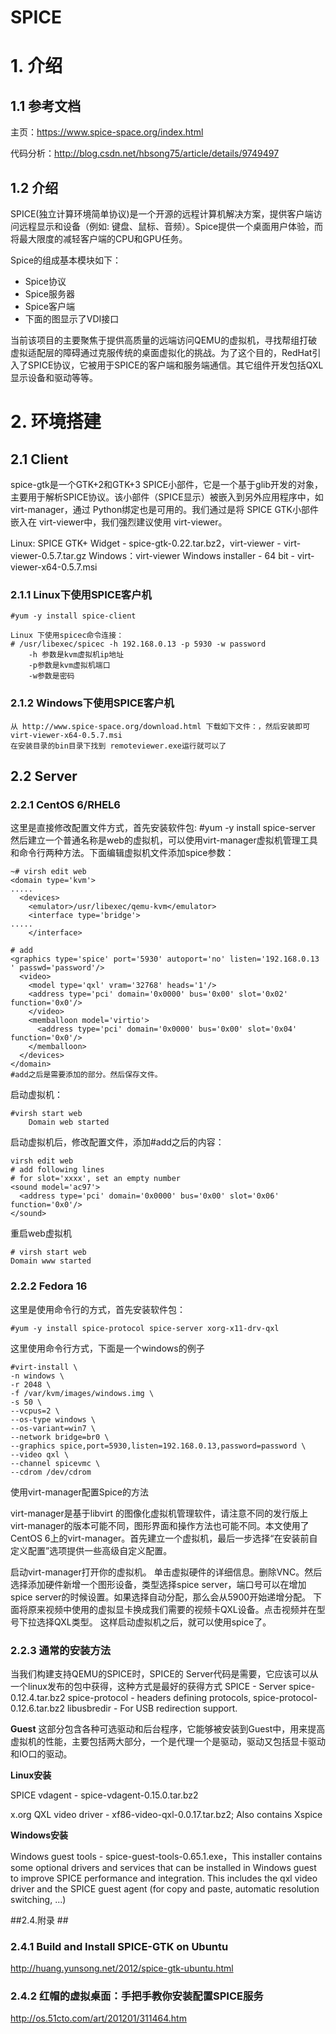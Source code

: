 # SPICE #

# 1. 介绍 #
## 1.1 参考文档 ##
主页：https://www.spice-space.org/index.html

代码分析：http://blog.csdn.net/hbsong75/article/details/9749497

## 1.2 介绍
SPICE(独立计算环境简单协议)是一个开源的远程计算机解决方案，提供客户端访问远程显示和设备（例如: 键盘、鼠标、音频）。Spice提供一个桌面用户体验，而将最大限度的减轻客户端的CPU和GPU任务。
        
Spice的组成基本模块如下：

- Spice协议
- Spice服务器
- Spice客户端
- 下面的图显示了VDI接口

当前该项目的主要聚焦于提供高质量的远端访问QEMU的虚拟机，寻找帮组打破虚拟适配层的障碍通过克服传统的桌面虚拟化的挑战。为了这个目的，RedHat引入了SPICE协议，它被用于SPICE的客户端和服务端通信。其它组件开发包括QXL显示设备和驱动等等。



# 2. 环境搭建 #

## 2.1 Client
spice-gtk是一个GTK+2和GTK+3 SPICE小部件，它是一个基于glib开发的对象，主要用于解析SPICE协议。该小部件（SPICE显示）被嵌入到另外应用程序中，如virt-manager，通过 Python绑定也是可用的。我们通过是将 SPICE GTK小部件嵌入在 virt-viewer中，我们强烈建议使用 virt-viewer。 

Linux: SPICE GTK+ Widget - spice-gtk-0.22.tar.bz2，virt-viewer - virt-viewer-0.5.7.tar.gz
Windows：virt-viewer Windows installer - 64 bit - virt-viewer-x64-0.5.7.msi

### 2.1.1 Linux下使用SPICE客户机 ###
    
	#yum -y install spice-client
    
    Linux 下使用spicec命令连接：
    # /usr/libexec/spicec -h 192.168.0.13 -p 5930 -w password
        -h 参数是kvm虚拟机ip地址
        -p参数是kvm虚拟机端口
        -w参数是密码
        
### 2.1.2 Windows下使用SPICE客户机 ###
    
	从 http://www.spice-space.org/download.html 下载如下文件：，然后安装即可
    virt-viewer-x64-0.5.7.msi
    在安装目录的bin目录下找到 remoteviewer.exe运行就可以了


## 2.2 Server ##
### 2.2.1 CentOS 6/RHEL6  ###

这里是直接修改配置文件方式，首先安装软件包: #yum -y install spice-server
然后建立一个普通名称是web的虚拟机，可以使用virt-manager虚拟机管理工具和命令行两种方法。下面编辑虚拟机文件添加spice参数：

	~# virsh edit web
	<domain type='kvm'>
	.....
	  <devices>
	    <emulator>/usr/libexec/qemu-kvm</emulator>
	    <interface type='bridge'>
	.....
	    </interface>
	
	# add
	<graphics type='spice' port='5930' autoport='no' listen='192.168.0.13 ' passwd='password'/> 
	  <video>
	    <model type='qxl' vram='32768' heads='1'/>
	    <address type='pci' domain='0x0000' bus='0x00' slot='0x02' function='0x0'/>
	    </video>
	    <memballoon model='virtio'>
	      <address type='pci' domain='0x0000' bus='0x00' slot='0x04' function='0x0'/>
	    </memballoon>
	  </devices>
	</domain>
	#add之后是需要添加的部分。然后保存文件。

启动虚拟机：
	
	#virsh start web
		Domain web started

启动虚拟机后，修改配置文件，添加#add之后的内容：

	virsh edit web
	# add following lines
	# for slot='xxxx', set an empty number
	<sound model='ac97'>
	  <address type='pci' domain='0x0000' bus='0x00' slot='0x06' function='0x0'/>
	</sound>

重启web虚拟机

	# virsh start web
	Domain www started

### 2.2.2 Fedora 16 ###
这里是使用命令行的方式，首先安装软件包：

	#yum -y install spice-protocol spice-server xorg-x11-drv-qxl

这里使用命令行方式，下面是一个windows的例子

	#virt-install \
	-n windows \
	-r 2048 \
	-f /var/kvm/images/windows.img \
	-s 50 \
	--vcpus=2 \
	--os-type windows \
	--os-variant=win7 \
	--network bridge=br0 \
	--graphics spice,port=5930,listen=192.168.0.13,password=password \
	--video qxl \
	--channel spicevmc \
	--cdrom /dev/cdrom

使用virt-manager配置Spice的方法

virt-manager是基于libvirt 的图像化虚拟机管理软件，请注意不同的发行版上 virt-manager的版本可能不同，图形界面和操作方法也可能不同。本文使用了 CentOS 6上的virt-manager。首先建立一个虚拟机，最后一步选择“在安装前自定义配置”选项提供一些高级自定义配置。


启动virt-manager打开你的虚拟机。
单击虚拟硬件的详细信息。删除VNC。然后选择添加硬件新增一个图形设备，类型选择spice server，端口号可以在增加spice server的时候设置。如果选择自动分配，那么会从5900开始递增分配。
下面将原来视频中使用的虚拟显卡换成我们需要的视频卡QXL设备。点击视频并在型号下拉选择QXL类型。
这样启动虚拟机之后，就可以使用spice了。

### 2.2.3 通常的安装方法 ###
当我们构建支持QEMU的SPICE时，SPICE的 Server代码是需要，它应该可以从一个linux发布的包中获得，这种方式是最好的获得方式
SPICE - Server spice-0.12.4.tar.bz2
spice-protocol - headers defining protocols, spice-protocol-0.12.6.tar.bz2
libusbredir - For USB redirection support.

**Guest**
这部分包含各种可选驱动和后台程序，它能够被安装到Guest中，用来提高虚拟机的性能，主要包括两大部分，一个是代理一个是驱动，驱动又包括显卡驱动和IO口的驱动。

**Linux安装**

SPICE vdagent - spice-vdagent-0.15.0.tar.bz2

x.org QXL video driver - xf86-video-qxl-0.0.17.tar.bz2; Also contains Xspice

**Windows安装**

Windows guest tools - spice-guest-tools-0.65.1.exe，This installer contains some optional drivers and services that can be installed in Windows guest to improve SPICE performance and integration. This includes the qxl video driver and the SPICE guest agent (for copy and paste, automatic resolution switching, ...)

##2.4.附录 ##
### 2.4.1 Build and Install SPICE-GTK on Ubuntu ###

http://huang.yunsong.net/2012/spice-gtk-ubuntu.html

### 2.4.2 红帽的虚拟桌面：手把手教你安装配置SPICE服务 ###

http://os.51cto.com/art/201201/311464.htm

